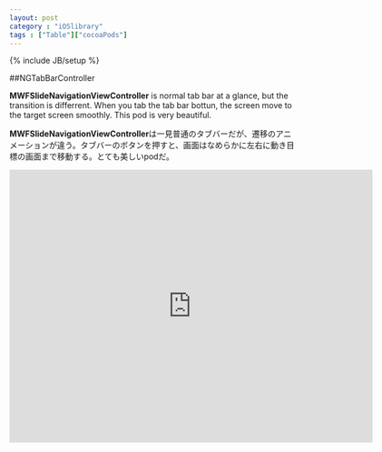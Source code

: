 ```yaml
---
layout: post
category : "iOSlibrary"
tags : ["Table"]["cocoaPods"]
---
```

{% include JB/setup %}

##NGTabBarController

**MWFSlideNavigationViewController** is normal tab bar at a glance, but the transition is differrent. When you tab the tab bar bottun, the screen move to the target screen smoothly. This pod is very beautiful.

**MWFSlideNavigationViewController**は一見普通のタブバーだが、遷移のアニメーションが違う。タブバーのボタンを押すと、画面はなめらかに左右に動き目標の画面まで移動する。とても美しいpodだ。

<iframe width="640" height="480" src="http://www.youtube.com/embed/Zbk4Crr1aMw" frameborder="0" allowfullscreen></iframe>
